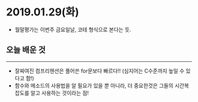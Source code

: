 # 2019.01.29(화)

- 월말평가는 이번주 금요일날, 코테 형식으로 본다는 듯.

## 오늘 배운 것

---

- 잘짜여진 컴프리헨션은 풀어쓴 for문보다 빠르다!!
  (심지어는 C수준까지 높일 수 있다고 함!)
- 함수와 메소드의 사용법을 알 필요가 있을 뿐 아니라, 더 중요한것은 그들의 시간복잡도를 알고 사용하는 것이라는 점!